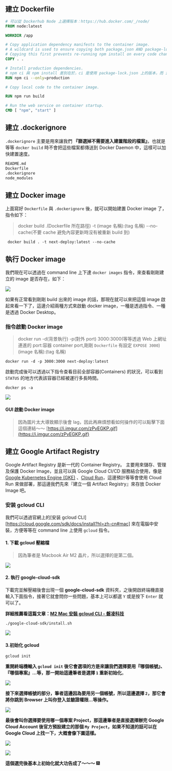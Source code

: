 ## 建立 Dockerfile

```dockerfile
# 可以從 Dockerhub Node 上選擇阪本：https://hub.docker.com/_/node/
FROM node:latest

WORKDIR /app

# Copy application dependency manifests to the container image.
# A wildcard is used to ensure copying both package.json AND package-lock.json (when available).
# Copying this first prevents re-running npm install on every code change.
COPY . .

# Install production dependencies.
# npm ci 與 npm install 差別在於，ci 是使用 package-lock.json 上的版本，而 install 則是使用 package.json 上的版本來安裝，因此常導致安裝時其他套件的版本被提升上去了。
RUN npm ci --only=production

# Copy local code to the container image.

RUN npm run build

# Run the web service on container startup.
CMD [ "npm", "start" ]
```

## 建立 .dockerignore

`.dockerignore` 主要是用來讓我們 **『篩選掉不需要進入建置階段的檔案』**，也就是等等 `docker build` 時不會把這些檔案都傳送到 Docker Daemon 中，這樣可以加快建置速度。

```dockerfile
README.md
Dockerfile
.dockerignore
node_modules
```

## 建立 Docker image

上面寫好 `Dockerfile` 與 `.dockerignore` 後，就可以開始建置 Docker image 了，指令如下：

> docker build .(Dockerfile 所在路徑) -t (image 名稱):(tag 名稱) --no-cache(不要 cache 避免內容更新時沒有被重新 build 到)

```
 docker build . -t next-deploy:latest --no-cache
```

## 執行 Docker image

我們現在可以透過在 command line 上下達 `docker images` 指令，來查看剛剛建立的 image 是否存在，如下：

![](https://i.imgur.com/edGC5tM.png)

如果有正常看到剛剛 build 出來的 image 的話，那現在就可以來把這個 image 啟起來看一下了，這邊介紹兩種方式來啟動 docker image，一種是透過指令、一種是透過 Docker Desktop。

### 指令啟動 Docker image

> docker run -d(背景執行) -p(對外 port) 3000:3000(等等透過 Web 上網址連進的 port:容器 container port,剛剛 `Dockerfile` 有設定 `EXPOSE 3000`) (image 名稱):(tag 名稱)

```
docker run -d -p 3000:3000 next-deploy:latest
```

啟動完成後可以透過以下指令查看目前全部容器(Containers) 的狀況，可以看到 `STATUS` 的地方代表該容器已經被運行多長時間。

```=
docker ps -a
```

![](https://i.imgur.com/ZilCpXN.png)

#### GUI 啟動 Docker image

> 因為圖片太大導致顯示後會 lag，因此再麻煩想看如何操作的可以點擊下面這個連結～～
> [https://i.imgur.com/zPvEGKP.gif](https://i.imgur.com/zPvEGKP.gif)

## 建立 Google Artifact Registry

Google Artifact Registry 是新一代的 Container Registry。 主要用來儲存、管理及保護 Docker Image，並且可以與 Google Cloud CI/CD 服務結合使用，像是 [ Google Kubernetes Engine (GKE)](https://cloud.google.com/run?hl=zh-tw) 、[Cloud Run](https://cloud.google.com/run?hl=zh-tw)，這邊預計等等會使用 Cloud Run 來做部署，那這邊我們先來『建立一個 Artifact Registry』來存放 Docker Image 吧。

### 安装 gcloud CLI

我們可以透過官網上的[安装 gcloud CLI][https://cloud.google.com/sdk/docs/install?hl=zh-cn#mac] 來在電腦中安裝，方便等等在 command line 上使用 `gcloud` 指令。

#### 1. 下載 gcloud 壓縮檔

> 因為筆者是 Macbook Air M2 晶片，所以選擇的是第二個。

![](https://hackmd.io/_uploads/rJ3d5H762.png)

#### 2. 執行 google-cloud-sdk

下載完並解壓縮後會出現一個 **google-cloud-sdk** 資料夾，之後開啟終端機直接輸入下面指令，接著它就會問你一些問題，基本上可以都選 `Y` 或是按下 `Enter` 就可以了。

**詳細推薦看這篇文章：[M2 Mac 安裝 gcloud CLI - 磐凌科技](https://penueling.com/%E7%B7%9A%E4%B8%8A%E5%AD%B8%E7%BF%92/m2-mac-%E5%AE%89%E8%A3%9D-gcloud-cli/)**

```
./google-cloud-sdk/install.sh
```

![](https://hackmd.io/_uploads/HyeKsrX6h.png)

#### 3.初始化 gcloud

```
gcloud init
```

**重開終端機輸入 `gcloud init` 後它會選項的方是來讓我們選擇要用『哪個帳號』、『哪個專案』...等，那一開始這邊筆者是選擇 `1` 重新初始化**。

![](https://hackmd.io/_uploads/HJqyRHmT2.png)

**接下來選擇帳號的部分，筆者這邊因為要用另一個帳號，所以這邊選擇 `2`，那它會將你跳到 Browser 上叫你登入並驗證權限...等操作。**

![](https://hackmd.io/_uploads/BJx1yIXT3.png)

**最後會叫你選擇要使用哪一個專案 Project，那這邊筆者是直接選擇辦完 Google Cloud Account 後官方預設建立的那個 `My Project`，如果不知道的話可以在 Google Cloud 上找一下，大概會像下圖這樣。**

![](https://hackmd.io/_uploads/r1Lix8Q6n.png)

![](https://hackmd.io/_uploads/ByUJg87Tn.png)

**這個選完後基本上初始化就大功告成了～～～** :fireworks:

